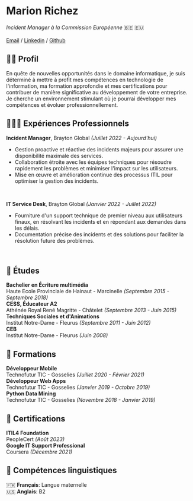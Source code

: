 # Marion Richez
_Incident Manager à la Commission Européenne_ 🇧🇪 🇪🇺 <br><br>
[Email](mailto:richez.m95@gmail.com) / [Linkedin](https://www.linkedin.com/in/marion-richez/) / [Github](https://github.com/MarionRichez)

## 👩‍💼 Profil
En quête de nouvelles opportunités dans le domaine informatique, je suis déterminé à mettre à profit mes compétences en technologie de l'information, ma formation approfondie et mes certifications pour contribuer de manière significative au développement de votre entreprise. Je cherche un environnement stimulant où je pourrai développer mes compétences et évoluer professionnellement.
<br>

## 👩🏼‍💻 Expériences Professionnels
**Incident Manager**, Brayton Global _(Juillet 2022 - Aujourd'hui)_ <br>
- Gestion proactive et réactive des incidents majeurs pour assurer une disponibilité maximale des services.
- Collaboration étroite avec les équipes techniques pour résoudre rapidement les problèmes et minimiser l'impact sur les utilisateurs.
- Mise en œuvre et amélioration continue des processus ITIL pour optimiser la gestion des incidents.
<br>

**IT Service Desk**, Brayton Global _(Janvier 2022 - Juillet 2022)_ <br>
- Fourniture d'un support technique de premier niveau aux utilisateurs finaux, en résolvant les incidents et en répondant aux demandes dans les délais.
- Documentation précise des incidents et des solutions pour faciliter la résolution future des problèmes.
<br>

## 🏫 Études
**Bachelier en Écriture multimédia** <br>
Haute Ecole Provinciale de Hainaut - Marcinelle _(Septembre 2015 - Septembre 2018)_ <br>
**CESS, Éducateur A2** <br>
Athénée Royal René Magritte - Châtelet _(Septembre 2013 - Juin 2015)_ <br>
**Techniques Sociales et d'Animations** <br>
Institut Notre-Dame - Fleurus _(Septembre 2011 - Juin 2012)_ <br>
**CEB** <br>
Institut Notre-Dame - Fleurus _(Juin 2008)_ <br>

## 📓 Formations
**Développeur Mobile** <br>
Technofutur TIC - Gosselies _(Juillet 2020 - Février 2021)_ <br>
**Développeur Web Apps** <br>
Technofutur TIC - Gosselies _(Janvier 2019 - Octobre 2019)_ <br>
**Python Data Mining** <br>
Technofutur TIC - Gosselies _(Novembre 2018 - Janvier 2019)_ <br>

## 📃 Certifications
**ITIL4 Foundation**<br>
PeopleCert _(Août 2023)_<br>
**Google IT Support Professional**<br>
Coursera _(Décembre 2021)_<br>

## 💬 Compétences linguistiques
🇫🇷 **Français**: Langue maternelle <br>
🇺🇸 **Anglais**: B2 <br>
